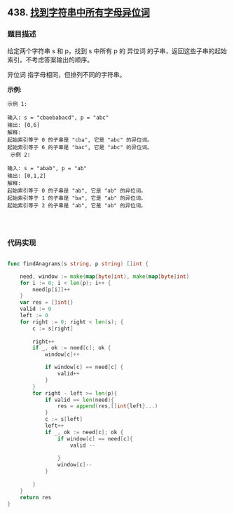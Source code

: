 ## 438. [找到字符串中所有字母异位词](https://leetcode-cn.com/problems/find-all-anagrams-in-a-string/)

### 题目描述
给定两个字符串 s 和 p，找到 s 中所有 p 的 异位词 的子串，返回这些子串的起始索引。不考虑答案输出的顺序。

异位词 指字母相同，但排列不同的字符串。





**示例:**
```
示例 1:

输入: s = "cbaebabacd", p = "abc"
输出: [0,6]
解释:
起始索引等于 0 的子串是 "cba", 它是 "abc" 的异位词。
起始索引等于 6 的子串是 "bac", 它是 "abc" 的异位词。
 示例 2:

输入: s = "abab", p = "ab"
输出: [0,1,2]
解释:
起始索引等于 0 的子串是 "ab", 它是 "ab" 的异位词。
起始索引等于 1 的子串是 "ba", 它是 "ab" 的异位词。
起始索引等于 2 的子串是 "ab", 它是 "ab" 的异位词。




```
### 代码实现
```go

func findAnagrams(s string, p string) []int {

    need, window := make(map[byte]int), make(map[byte]int)
	for i := 0; i < len(p); i++ {
		need[p[i]]++
	}
    var res = []int{}
	valid := 0
	left := 0
	for right := 0; right < len(s); {
        c := s[right]
        
        right++
		if _, ok := need[c]; ok {
			window[c]++

			if window[c] == need[c] {
				valid++
			}
		}
        for right - left >= len(p){
            if valid == len(need){
                res = append(res,[]int{left}...)
            }
            c := s[left]
            left++
            if _, ok := need[c]; ok {
                if window[c] == need[c]{
                    valid --
                    
                }
                window[c]--
            }
            
        }
    }
    return res
}
```
